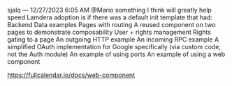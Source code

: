 
sjalq — 12/27/2023 6:05 AM
@Mario something I think will greatly help speed Lamdera adoption is if there was a default init template that had:
Backend Data examples
Pages with routing
A reused component on two pages to demonstrate composability
User + rights management
Rights gating to a page
An outgoing HTTP example
An incoming RPC example
A simplified OAuth implementation for Google specifically (via custom code, not the Auth module)
An example of using ports
An example of using a web component


https://fullcalendar.io/docs/web-component
